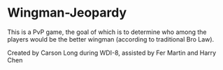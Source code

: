 # Wingman-Jeopardy

This is a PvP game, the goal of which is to determine who among the players would be the better wingman (according to traditional Bro Law).


Created by Carson Long during WDI-8, assisted by Fer Martin and Harry Chen
